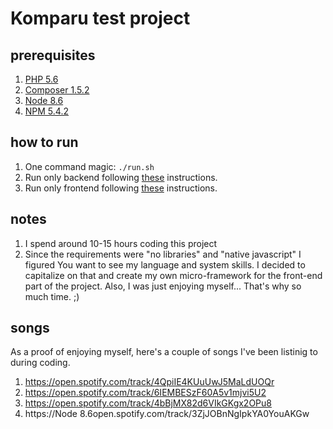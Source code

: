 # Komparu test project

## prerequisites
1. [PHP 5.6](http://php.net/)
1. [Composer 1.5.2](https://getcomposer.org)
1. [Node 8.6](https://nodejs.org/)
1. [NPM 5.4.2](npmjs.com)

## how to run
1. One command magic: ```./run.sh```
1. Run only backend following [these](backend/README.md) instructions.
1. Run only frontend following [these](frontend/README.md) instructions.

## notes
1. I spend around 10-15 hours coding this project
1. Since the requirements were "no libraries" and "native javascript" I figured
  You want to see my language and system skills. I decided to capitalize on
  that and create my own micro-framework for the front-end part of the project.
  Also, I was just enjoying myself... That's why so much time. ;)

## songs
As a proof of enjoying myself, here's a couple of songs I've been listinig
to during coding.
1. https://open.spotify.com/track/4QpiIE4KUuUwJ5MaLdUOQr
1. https://open.spotify.com/track/6IEMBESzF60A5v1mjvi5U2
1. https://open.spotify.com/track/4bBjMX82d6VIkGKgx2OPu8
1. https://Node 8.6open.spotify.com/track/3ZjJOBnNgIpkYA0YouAKGw
